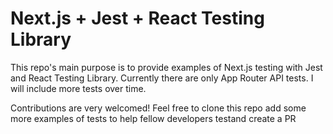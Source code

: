 # Next.js + Jest + React Testing Library

This repo's main purpose is to provide examples of Next.js testing with Jest and React Testing Library. Currently there are only App Router API tests.
I will include more tests over time.

Contributions are very welcomed! Feel free to clone this repo add some more examples of tests to help fellow developers testand create a PR